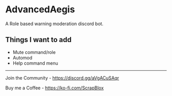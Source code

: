 # AdvancedAegis
A Role based warning moderation discord bot.
## Things I want to add
* Mute command/role
* Automod
* Help command menu
___
Join the Community - https://discord.gg/aVgACuSAqr

Buy me a Coffee - https://ko-fi.com/ScrapBlox
